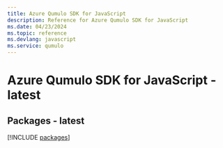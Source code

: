 ```yaml
---
title: Azure Qumulo SDK for JavaScript
description: Reference for Azure Qumulo SDK for JavaScript
ms.date: 04/23/2024
ms.topic: reference
ms.devlang: javascript
ms.service: qumulo
---
```

# Azure Qumulo SDK for JavaScript - latest
## Packages - latest
[!INCLUDE [packages](qumulo-index.md)]